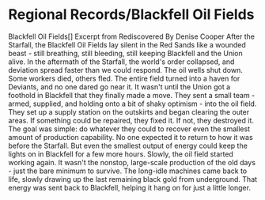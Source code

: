 # Regional Records/Blackfell Oil Fields

Blackfell Oil Fields[]
Excerpt from Rediscovered
By Denise Cooper
After the Starfall, the Blackfell Oil Fields lay silent in the Red Sands like a wounded beast - still breathing, still bleeding, still keeping Blackfell and the Union alive.
In the aftermath of the Starfall, the world's order collapsed, and deviation spread faster than we could respond. The oil wells shut down. Some workers died, others fled. The entire field turned into a haven for Deviants, and no one dared go near it. It wasn't until the Union got a foothold in Blackfell that they finally made a move. They sent a small team - armed, supplied, and holding onto a bit of shaky optimism - into the oil field. They set up a supply station on the outskirts and began clearing the outer areas. If something could be repaired, they fixed it. If not, they destroyed it. The goal was simple: do whatever they could to recover even the smallest amount of production capability. No one expected it to return to how it was before the Starfall. But even the smallest output of energy could keep the lights on in Blackfell for a few more hours. Slowly, the oil field started working again.
It wasn't the nonstop, large-scale production of the old days - just the bare minimum to survive. The long-idle machines came back to life, slowly drawing up the last remaining black gold from underground. That energy was sent back to Blackfell, helping it hang on for just a little longer.
